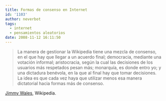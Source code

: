 ```yaml
---
title: Formas de consenso en Internet
id: '1103'
author: neverbot
tags:
  - internet
  - pensamientos aleatorios
date: 2008-11-12 16:11:50
---
```


> La manera de gestionar la Wikipedia tiene una mezcla de consenso, en el que hay que llegar a un acuerdo final; democracia, mediante una votación informal; aristocracia, según la cual las decisiones de los usuarios más respetados pesan más; monarquía, es donde entro yo; y una dictadura benévola, en la que al final hay que tomar decisiones. La idea es que cada vez haya que utilizar menos esa manera dictatorial hacia formas más de consenso.

[Jimmy Wales](http://en.wikipedia.org/wiki/Jimmy_Wales), Wikipedia.
